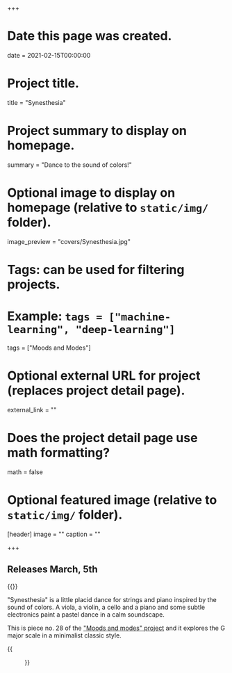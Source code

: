 +++
# Date this page was created.
date = 2021-02-15T00:00:00

# Project title.
title = "Synesthesia"

# Project summary to display on homepage.
summary = "Dance to the sound of colors!"

# Optional image to display on homepage (relative to `static/img/` folder).
image_preview = "covers/Synesthesia.jpg"

# Tags: can be used for filtering projects.
# Example: `tags = ["machine-learning", "deep-learning"]`
tags = ["Moods and Modes"]

# Optional external URL for project (replaces project detail page).
external_link = ""

# Does the project detail page use math formatting?
math = false

# Optional featured image (relative to `static/img/` folder).
[header]
image = ""
caption = ""

+++

## Releases March, 5th

{{<bandcamp title="Synesthesia" track="180243059" link="https://skeeboo.bandcamp.com/track/synesthesia">}}

"Synesthesia" is a little placid dance for strings and piano inspired by the sound of colors.
A viola, a violin, a cello and a piano and some subtle electronics paint a pastel dance in a calm soundscape.

This is piece no. 28 of the ["Moods and modes" project](/post/moods_and_modes) and it explores the G major scale in a minimalist classic style.

{{<figure src="/img/covers/Synesthesia.jpg" width="320" link="https://distrokid.com/hyperfollow/skeeboo/synesthesia" target="_blank">}}
